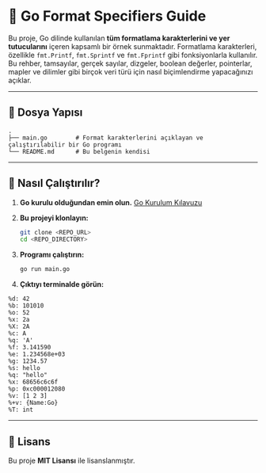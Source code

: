 
# 📘 Go Format Specifiers Guide

Bu proje, Go dilinde kullanılan **tüm formatlama karakterlerini ve yer tutucularını** içeren kapsamlı bir örnek sunmaktadır. Formatlama karakterleri, özellikle `fmt.Printf`, `fmt.Sprintf` ve `fmt.Fprintf` gibi fonksiyonlarla kullanılır. Bu rehber, tamsayılar, gerçek sayılar, dizgeler, boolean değerler, pointerlar, mapler ve dilimler gibi birçok veri türü için nasıl biçimlendirme yapacağınızı açıklar.

---

## 📂 **Dosya Yapısı**
```
.
├── main.go        # Format karakterlerini açıklayan ve çalıştırılabilir bir Go programı
└── README.md      # Bu belgenin kendisi
```

---

## 🚀 **Nasıl Çalıştırılır?**

1. **Go kurulu olduğundan emin olun.** [Go Kurulum Kılavuzu](https://go.dev/doc/install)

2. **Bu projeyi klonlayın:**
   ```bash
   git clone <REPO_URL>
   cd <REPO_DIRECTORY>
   ```

3. **Programı çalıştırın:**
   ```bash
   go run main.go
   ```

4. **Çıktıyı terminalde görün:**
```
%d: 42
%b: 101010
%o: 52
%x: 2a
%X: 2A
%c: A
%q: 'A'
%f: 3.141590
%e: 1.234568e+03
%g: 1234.57
%s: hello
%q: "hello"
%x: 68656c6c6f
%p: 0xc000012080
%v: [1 2 3]
%+v: {Name:Go}
%T: int
```

---

## 📝 **Lisans**
Bu proje **MIT Lisansı** ile lisanslanmıştır.
